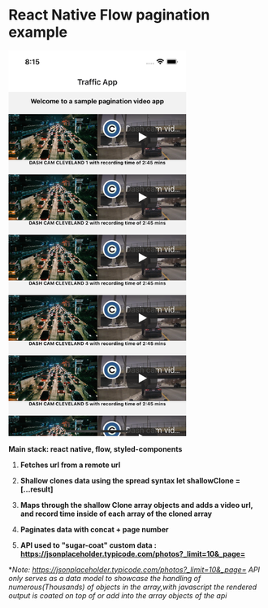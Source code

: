 # React Native Flow pagination example

<!-- ![screen.png](./assets/screen.png) -->
<img src="./assets/screen.png" width="350" alt="screen.png">

**Main stack: react native, flow, styled-components**


1. **Fetches url from a remote url**

2. **Shallow clones data using the spread syntax let shallowClone = [...result]**

3. **Maps through the shallow Clone array objects and adds a video url, and record time inside of each array of the cloned array**

4. **Paginates data with concat + page number**

5. **API used to "sugar-coat" custom data : https://jsonplaceholder.typicode.com/photos?_limit=10&_page=**

**Note:  https://jsonplaceholder.typicode.com/photos?_limit=10&_page= API only serves as a data model to showcase the handling of numerous(Thousands) of objects in the array,with javascript the rendered output is coated on top of or add into the array objects of the api*
